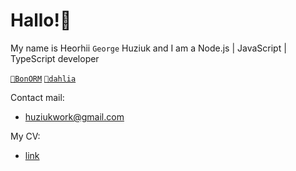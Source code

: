 # Hallo!👋

My name is Heorhii `George` Huziuk and I am a Node.js | JavaScript | TypeScript developer

[`🔵BonORM`](https://www.npmjs.com/package/bonorm) 
[`🌸dahlia`](https://github.com/hhuziuk/dahlia.git)

Contact mail:
* huziukwork@gmail.com

My CV:
*  [link](https://github.com/hhuziuk/cv/blob/main/Heorhii-Huziuk-cv-2.pdf)
